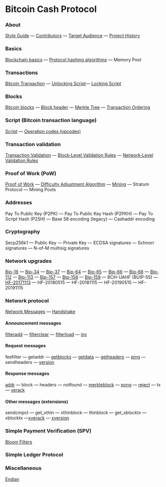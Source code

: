 # Bitcoin Cash Protocol

### About

[Style Guide](/style-guide) — [Contributors](/contributors) — [Target Audience](/target-audience) — [Project History](/project-history)

### Basics
[Blockchain basics](/protocol/blockchain) — [Protocol hashing algorithms](/protocol/blockchain/hash) — Memory Pool

### Transactions
[Bitcoin Transaction](/protocol/blockchain/transaction) — [Unlocking Script](/protocol/blockchain/transaction/unlocking-script)— [Locking Script](/protocol/blockchain/transaction/locking-script)

### Blocks
[Bitcoin blocks](/protocol/blockchain/block) —
[Block header](/protocol/blockchain/block/block-header) — [Merkle Tree](/protocol/blockchain/block/merkle-tree) — [Transaction Ordering](/protocol/blockchain/block/transaction-ordering)

### Script (Bitcoin transaction language)
[Script](/protocol/blockchain/script) — [Operation codes (opcodes)](/protocol/blockchain/script#operation-codes-opcodes)

### Transaction validation
[Transaction Validation](/protocol/blockchain/transaction-validation) —
[Block-Level Validation Rules](/protocol/blockchain/transaction-validation/block-level-validation-rules) — [Network-Level Validation Rules](/protocol/blockchain/transaction-validation/network-level-validation-rules)

### Proof of Work (PoW)
[Proof of Work](/protocol/blockchain/proof-of-work) — [Difficulty Adjustment Algorithm](/protocol/blockchain/proof-of-work/difficulty-adjustment-algorithm) — [Mining](/protocol/blockchain/proof-of-work/mining) — Stratum Protocol — Mining Pools

### Addresses
Pay To Public Key (P2PK) — Pay To Public Key Hash (P2PKH) — Pay To Script Hash (P2SH) — Base 58 encoding (legacy) — Cashaddr encoding

### Cryptography
Secp256k1 — Public Key — Private Key — ECDSA signatures — Schnorr signatures — N-of-M multisig signatures

### Network upgrades
[Bip-16](/protocol/forks/bip-0016) — [Bip-34](/protocol/forks/bip-0034) — [Bip-37](/protocol/forks/bip-0037) — [Bip-64](/protocol/forks/bip-0064) — [Bip-65](/protocol/forks/bip-0065) — [Bip-66](/protocol/forks/bip-0066) — [Bip-68](/protocol/forks/bip-0068) — [Bip-112](/protocol/forks/bip-0112) — [Bip-113](/protocol/forks/bip-0113) — [Bip-157](/protocol/forks/bip-0157) — [Bip-158](/protocol/forks/bip-0158) — [Bip-159](/protocol/forks/bip-0159) — BCH-UAHF (BUIP-55) — [HF-20171113](/protocol/forks/hf-20171113) — HF-20180515 — HF-20181115 — HF-20190515 — HF-20191115

### Network protocol

[Network Messages](/protocol/network/messages) — [Handshake](/protocol/network/node-handshake)

#### Announcement messages

[filteradd](/protocol/network/messages/filteradd.md) — [filterclear](/protocol/network/messages/filterclear.md) — [filterload](/protocol/network/messages/filterload.md) — [inv](/protocol/network/messages/inv.md)

#### Request messages

feefilter — getaddr — [getblocks](/protocol/network/messages/getblocks.md) — [getdata](/protocol/network/messages/getdata.md) — [getheaders](/protocol/network/messages/getheaders.md) — [ping](/protocol/network/messages/ping.md) —
sendheaders — [version](/protocol/network/messages/version.md)

#### Response messages

[addr](/protocol/network/messages/addr.md) — block — headers — notfound — [merkleblock](/protocol/network/messages/merkleblock.md) — [pong](/protocol/network/messages/pong.md) —
[reject](/protocol/network/messages/reject.md) — tx — [verack](/protocol/network/messages/verack.md)

#### Other messages (extensions)

sendcmpct — get_xthin — xthinblock — thinblock — get_xblocktx — xblocktx —[xverack](/protocol/p2p/xverack.md) — [xversion](/protocol/p2p/xversion.md)

### Simple Payment Verification (SPV)
[Bloom Filters](/objects/bloom__filter)
### Simple Ledger Protocol
### Miscellaneous
[Endian](/protocol/misc/endian)
